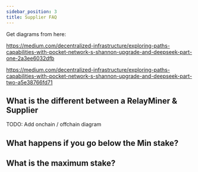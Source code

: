 ```yaml
---
sidebar_position: 3
title: Supplier FAQ
---
```


Get diagrams from here:

https://medium.com/decentralized-infrastructure/exploring-paths-capabilities-with-pocket-network-s-shannon-upgrade-and-deepseek-part-one-2a3ee6032dfb

https://medium.com/decentralized-infrastructure/exploring-paths-capabilities-with-pocket-network-s-shannon-upgrade-and-deepseek-part-two-a5e38766fd71

## What is the different between a RelayMiner & Supplier

TODO: Add onchain / offchain diagram

## What happens if you go below the Min stake?

## What is the maximum stake?
